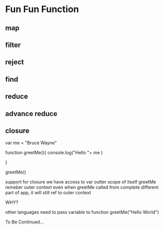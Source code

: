 # Fun Fun Function


## map

## filter

## reject

## find

## reduce

## advance reduce


## closure

var me = "Bruce Wayne"

function greetMe(){
        console.log("Hello "+ me )

}

greetMe()


support for closure
we have access to var outter scope of itself
greetMe remeber outer context even when greetMe called from complete different part of app, it will still ref to outer context

WHY?


other languages need to pass variable to function
greetMe("Hello World")




















To Be Continued...
